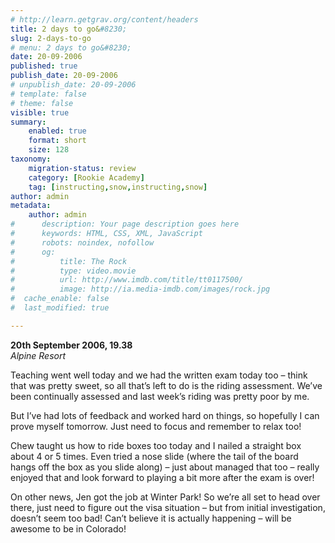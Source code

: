 ```yaml
---
# http://learn.getgrav.org/content/headers
title: 2 days to go&#8230;
slug: 2-days-to-go
# menu: 2 days to go&#8230;
date: 20-09-2006
published: true
publish_date: 20-09-2006
# unpublish_date: 20-09-2006
# template: false
# theme: false
visible: true
summary:
    enabled: true
    format: short
    size: 128
taxonomy:
    migration-status: review
    category: [Rookie Academy]
    tag: [instructing,snow,instructing,snow]
author: admin
metadata:
    author: admin
#      description: Your page description goes here
#      keywords: HTML, CSS, XML, JavaScript
#      robots: noindex, nofollow
#      og:
#          title: The Rock
#          type: video.movie
#          url: http://www.imdb.com/title/tt0117500/
#          image: http://ia.media-imdb.com/images/rock.jpg
#  cache_enable: false
#  last_modified: true

---
```


**20th September 2006, 19.38**  
*Alpine Resort*

Teaching went well today and we had the written exam today too – think that was pretty sweet, so all that’s left to do is the riding assessment. We’ve been continually assessed and last week’s riding was pretty poor by me.

But I’ve had lots of feedback and worked hard on things, so hopefully I can prove myself tomorrow. Just need to focus and remember to relax too!

Chew taught us how to ride boxes too today and I nailed a straight box about 4 or 5 times. Even tried a nose slide (where the tail of the board hangs off the box as you slide along) – just about managed that too – really enjoyed that and look forward to playing a bit more after the exam is over!

On other news, Jen got the job at Winter Park! So we’re all set to head over there, just need to figure out the visa situation – but from initial investigation, doesn’t seem too bad! Can’t believe it is actually happening – will be awesome to be in Colorado!